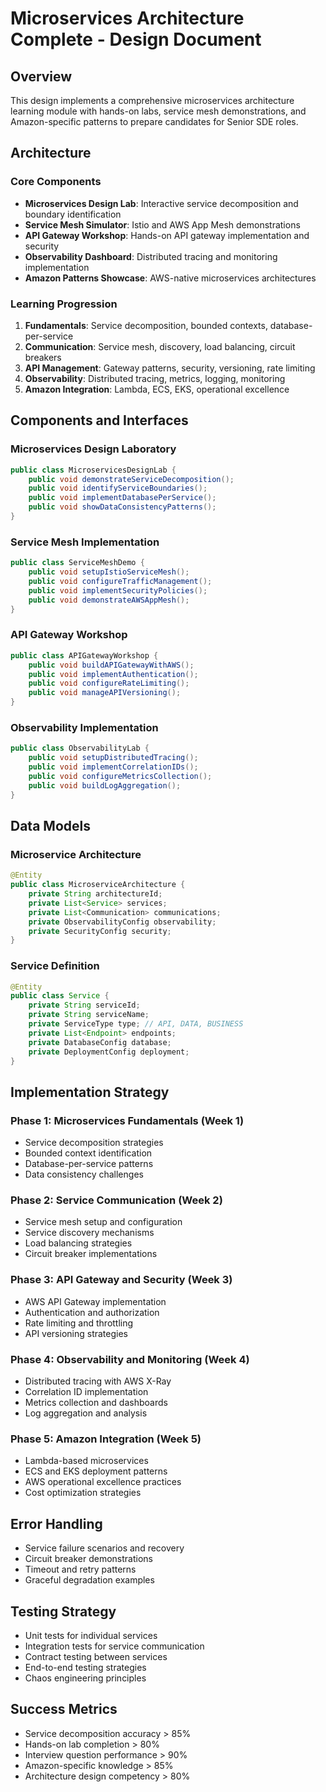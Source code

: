 # Microservices Architecture Complete - Design Document

## Overview
This design implements a comprehensive microservices architecture learning module with hands-on labs, service mesh demonstrations, and Amazon-specific patterns to prepare candidates for Senior SDE roles.

## Architecture

### Core Components
- **Microservices Design Lab**: Interactive service decomposition and boundary identification
- **Service Mesh Simulator**: Istio and AWS App Mesh demonstrations
- **API Gateway Workshop**: Hands-on API gateway implementation and security
- **Observability Dashboard**: Distributed tracing and monitoring implementation
- **Amazon Patterns Showcase**: AWS-native microservices architectures

### Learning Progression
1. **Fundamentals**: Service decomposition, bounded contexts, database-per-service
2. **Communication**: Service mesh, discovery, load balancing, circuit breakers
3. **API Management**: Gateway patterns, security, versioning, rate limiting
4. **Observability**: Distributed tracing, metrics, logging, monitoring
5. **Amazon Integration**: Lambda, ECS, EKS, operational excellence

## Components and Interfaces

### Microservices Design Laboratory
```java
public class MicroservicesDesignLab {
    public void demonstrateServiceDecomposition();
    public void identifyServiceBoundaries();
    public void implementDatabasePerService();
    public void showDataConsistencyPatterns();
}
```

### Service Mesh Implementation
```java
public class ServiceMeshDemo {
    public void setupIstioServiceMesh();
    public void configureTrafficManagement();
    public void implementSecurityPolicies();
    public void demonstrateAWSAppMesh();
}
```

### API Gateway Workshop
```java
public class APIGatewayWorkshop {
    public void buildAPIGatewayWithAWS();
    public void implementAuthentication();
    public void configureRateLimiting();
    public void manageAPIVersioning();
}
```

### Observability Implementation
```java
public class ObservabilityLab {
    public void setupDistributedTracing();
    public void implementCorrelationIDs();
    public void configureMetricsCollection();
    public void buildLogAggregation();
}
```

## Data Models

### Microservice Architecture
```java
@Entity
public class MicroserviceArchitecture {
    private String architectureId;
    private List<Service> services;
    private List<Communication> communications;
    private ObservabilityConfig observability;
    private SecurityConfig security;
}
```

### Service Definition
```java
@Entity
public class Service {
    private String serviceId;
    private String serviceName;
    private ServiceType type; // API, DATA, BUSINESS
    private List<Endpoint> endpoints;
    private DatabaseConfig database;
    private DeploymentConfig deployment;
}
```

## Implementation Strategy

### Phase 1: Microservices Fundamentals (Week 1)
- Service decomposition strategies
- Bounded context identification
- Database-per-service patterns
- Data consistency challenges

### Phase 2: Service Communication (Week 2)
- Service mesh setup and configuration
- Service discovery mechanisms
- Load balancing strategies
- Circuit breaker implementations

### Phase 3: API Gateway and Security (Week 3)
- AWS API Gateway implementation
- Authentication and authorization
- Rate limiting and throttling
- API versioning strategies

### Phase 4: Observability and Monitoring (Week 4)
- Distributed tracing with AWS X-Ray
- Correlation ID implementation
- Metrics collection and dashboards
- Log aggregation and analysis

### Phase 5: Amazon Integration (Week 5)
- Lambda-based microservices
- ECS and EKS deployment patterns
- AWS operational excellence practices
- Cost optimization strategies

## Error Handling
- Service failure scenarios and recovery
- Circuit breaker demonstrations
- Timeout and retry patterns
- Graceful degradation examples

## Testing Strategy
- Unit tests for individual services
- Integration tests for service communication
- Contract testing between services
- End-to-end testing strategies
- Chaos engineering principles

## Success Metrics
- Service decomposition accuracy > 85%
- Hands-on lab completion > 80%
- Interview question performance > 90%
- Amazon-specific knowledge > 85%
- Architecture design competency > 80%